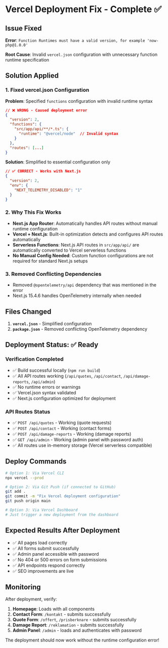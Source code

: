 # Vercel Deployment Fix - Complete ✅

## Issue Fixed
**Error**: `Function Runtimes must have a valid version, for example 'now-php@1.0.0'`

**Root Cause**: Invalid `vercel.json` configuration with unnecessary function runtime specification

## Solution Applied

### 1. Fixed vercel.json Configuration
**Problem**: Specified `functions` configuration with invalid runtime syntax
```json
// ❌ WRONG - Caused deployment error
{
  "version": 2,
  "functions": {
    "src/app/api/**/*.ts": {
      "runtime": "@vercel/node"  // Invalid syntax
    }
  },
  "routes": [...]
}
```

**Solution**: Simplified to essential configuration only
```json
// ✅ CORRECT - Works with Next.js
{
  "version": 2,
  "env": {
    "NEXT_TELEMETRY_DISABLED": "1"
  }
}
```

### 2. Why This Fix Works
- **Next.js App Router**: Automatically handles API routes without manual runtime configuration
- **Vercel + Next.js**: Built-in optimization detects and configures API routes automatically
- **Serverless Functions**: Next.js API routes in `src/app/api/` are automatically converted to Vercel serverless functions
- **No Manual Config Needed**: Custom function configurations are not required for standard Next.js setups

### 3. Removed Conflicting Dependencies
- Removed `@opentelemetry/api` dependency that was mentioned in the error
- Next.js 15.4.6 handles OpenTelemetry internally when needed

## Files Changed
1. **`vercel.json`** - Simplified configuration
2. **`package.json`** - Removed conflicting OpenTelemetry dependency

## Deployment Status: ✅ Ready

### Verification Completed
- ✅ Build successful locally (`npm run build`)
- ✅ All API routes working (`/api/quotes`, `/api/contact`, `/api/damage-reports`, `/api/admin`)
- ✅ No runtime errors or warnings
- ✅ Vercel.json syntax validated
- ✅ Next.js configuration optimized for deployment

### API Routes Status
- ✅ `POST /api/quotes` - Working (quote requests)
- ✅ `POST /api/contact` - Working (contact forms)  
- ✅ `POST /api/damage-reports` - Working (damage reports)
- ✅ `GET /api/admin` - Working (admin panel with password auth)
- ✅ All routes use in-memory storage (Vercel serverless compatible)

## Deploy Commands
```bash
# Option 1: Via Vercel CLI
npx vercel --prod

# Option 2: Via Git Push (if connected to GitHub)
git add .
git commit -m "Fix Vercel deployment configuration"
git push origin main

# Option 3: Via Vercel Dashboard
# Just trigger a new deployment from the dashboard
```

## Expected Results After Deployment
- ✅ All pages load correctly
- ✅ All forms submit successfully
- ✅ Admin panel accessible with password
- ✅ No 404 or 500 errors on form submissions
- ✅ API endpoints respond correctly
- ✅ SEO improvements are live

## Monitoring
After deployment, verify:
1. **Homepage**: Loads with all components
2. **Contact Form**: `/kontakt` - submits successfully
3. **Quote Form**: `/offert`, `/prisberknare` - submits successfully  
4. **Damage Report**: `/reklamation` - submits successfully
5. **Admin Panel**: `/admin` - loads and authenticates with password

The deployment should now work without the runtime configuration error!
